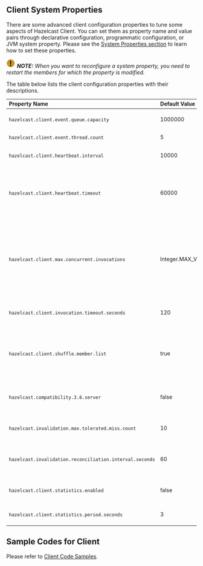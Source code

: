 
## Client System Properties

There are some advanced client configuration properties to tune some aspects of Hazelcast Client. You can set them as property name and value pairs through declarative configuration, programmatic configuration, or JVM system property. Please see the [System Properties section](#system-properties) to learn how to set these properties.

![note](images/NoteSmall.jpg) ***NOTE:*** *When you want to reconfigure a system property, you need to restart the members for which the property is modified.*

The table below lists the client configuration properties with their descriptions.

Property Name | Default Value | Type | Description
:--------------|:---------------|:------|:------------
`hazelcast.client.event.queue.capacity`|1000000|string|Default value of the capacity of executor that handles incoming event packets.
`hazelcast.client.event.thread.count`|5|string|Thread count for handling incoming event packets.
`hazelcast.client.heartbeat.interval`|10000|string|Frequency of heartbeat messages sent by the clients to members.
`hazelcast.client.heartbeat.timeout`|60000|string|Timeout for the heartbeat messages sent by the client to members. If no messages pass between client and member within the given time via this property in milliseconds, the connection will be closed.
`hazelcast.client.max.concurrent.invocations`|Integer.MAX_VALUE|string|Maximum allowed number of concurrent invocations. You can apply a constraint on the number of concurrent invocations in order to prevent the system from overloading. If the maximum number of concurrent invocations is exceeded and a new invocation comes in, Hazelcast throws `HazelcastOverloadException`.
`hazelcast.client.invocation.timeout.seconds`|120|string|Time to give up the invocation when a member in the member list is not reachable.
`hazelcast.client.shuffle.member.list`|true|string|The client shuffles the given member list to prevent all clients to connect to the same member when this property is `false`. When it is set to `true`, the client tries to connect to the members in the given order.
`hazelcast.compatibility.3.6.server`|false|bool|When this property is true, if the client cannot know the server version, it will assume that the server has the version 3.6.x.
`hazelcast.invalidation.max.tolerated.miss.count`|10|int|If missed invalidation count is bigger than this value, relevant cached data will be made unreachable.
`hazelcast.invalidation.reconciliation.interval.seconds`|60|int|Period for which the clients are scanned to compare generated invalidation events with the received ones from Near Cache.
`hazelcast.client.statistics.enabled`|false|bool|If set to true, it enables collecting the client statistics and sending them to the cluster.
`hazelcast.client.statistics.period.seconds`|3|int|The period in seconds the client statistics are collected and sent to the cluster.


## Sample Codes for Client

Please refer to <a href="https://github.com/hazelcast/hazelcast-code-samples/tree/master/clients" target="_blank">Client Code Samples</a>.


